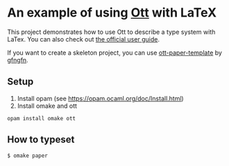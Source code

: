 # An example of using [Ott](https://github.com/ott-lang/ott) with LaTeX
This project demonstrates how to use Ott to describe a type system with LaTex. You can also check out [the official user guide](https://www.cl.cam.ac.uk/~pes20/ott/top2.html).

If you want to create a skeleton project, you can use [ott-paper-template](https://github.com/gfngfn/ott-paper-template) by [gfngfn](https://github.com/gfngfn).

## Setup
1. Install opam (see https://opam.ocaml.org/doc/Install.html)
2. Install omake and ott
```
opam install omake ott
```

## How to typeset

```console
$ omake paper
```
